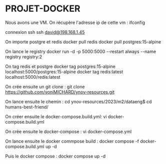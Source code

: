 # PROJET-DOCKER

  Nous avons une VM. On récupère l'adresse ip de cette vm : 
ifconfig

  connexion ssh
ssh david@198.168.1.45

  On importe postgre et redis
 docker pull redis
 docker pull postgres:15-alpine

   On lance le registry
docker run -d -p 5000:5000 --restart always --name registry registry:2

  On tag redis et postgre
docker tag postgres:15-alpine localhost:5000/postgres:15-alpine
docker tag redis:latest localhost:5000/redis:latest

  On crée ensuite un git clone : 
git clone https://github.com/yoniMICHARD/ynov-resources.git

  On lance ensuite le chemin :
cd ynov-resources/2023/m2/dataeng$ cd humans-best-friend/

  On créer ensuite le docker-compose.build.yml:
 vi docker-compose.build.yml

   On crée ensuite le docker-compose :
 vi docker-compose.yml

 On lance ensuite le docker commpose build :
docker compose -f docker-compose.build.yml up -d

  Puis le docker compose :
docker compose up -d
